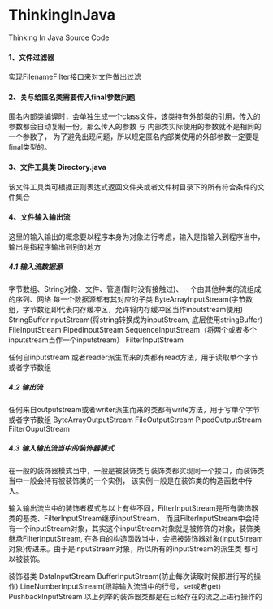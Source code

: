 # ThinkingInJava
Thinking In Java Source Code

#### 1、文件过滤器
实现FilenameFilter接口来对文件做出过滤

#### 2、关与给匿名类需要传入final参数问题
匿名内部类编译时，会单独生成一个class文件，该类持有外部类的引用，传入的参数都会自动复制一份。那么传入的参数 与 内部类实际使用的参数就不是相同的一个参数了，
为了避免出现问题，所以规定匿名内部类使用的外部参数一定要是final类型的。

#### 3、文件工具类 Directory.java
该文件工具类可根据正则表达式返回文件夹或者文件树目录下的所有符合条件的文件集合

#### 4、文件输入输出流
这里的输入输出的概念要以程序本身为对象进行考虑，输入是指输入到程序当中，输出是指程序输出到别的地方 
##### 4.1 输入流数据源 
字节数组、String对象、文件、管道(暂时没有接触过)、一个由其他种类的流组成的序列、网络
每一个数据源都有其对应的子类
ByteArrayInputStream(字节数组，字节数组即代表内存缓冲区，允许将内存缓冲区当作inputstream使用)
StringBufferInputStream(将string转换成为inputStream, 底层使用stringBuffer)
FileInputStream
PipedInputStream
SequenceInputStream（将两个或者多个inputstream当作一个inputstream）
FilterInputStream

任何自inputstream 或者reader派生而来的类都有read方法，用于读取单个字节或者字节数组

##### 4.2 输出流
任何来自outputstream或者writer派生而来的类都有write方法，用于写单个字节或者字节数组
ByteArrayOutputStream
FileOutputStream
PipedOutputStream
FilterOuputStream

##### 4.3 输入输出流当中的装饰器模式
在一般的装饰器模式当中，一般是被装饰类与装饰类都实现同一个接口，而装饰类当中一般会持有被装饰类的一个实例，
该实例一般是在装饰类的构造函数中传入。

输入输出流当中的装饰者模式与以上有些不同，FilterInputStream是所有装饰器类的基类、FilterInputStream继承inputStream，
而且FilterInputStream中会持有一个inputStream对象，其实这个inputStream对象就是被修饰的对象，装饰类继承FilterInputStream,
在各自的构造函数当中，会把被装饰器对象(inputStream对象)传进来。由于是inputStream对象，所以所有的inputStream的派生类
都可以被装饰。

装饰器类 DataInputStream  BufferInputStream(防止每次读取时候都进行写的操作) 
LineNumberInputStream(跟踪输入流当中的行号，set或者get) PushbackInputStream
以上列举的装饰器类都是在已经存在的流之上进行操作的








